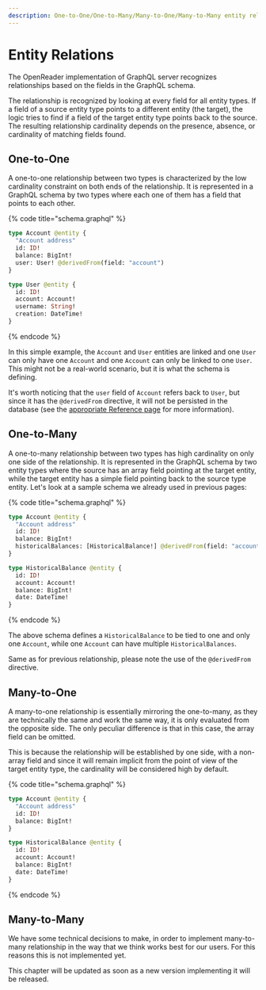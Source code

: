 ```yaml
---
description: One-to-One/One-to-Many/Many-to-One/Many-to-Many entity relations
---
```


# Entity Relations

The OpenReader implementation of GraphQL server recognizes relationships based on the fields in the GraphQL schema.

The relationship is recognized by looking at every field for all entity types. If a field of a source entity type points to a different entity (the target), the logic tries to find if a field of the target entity type points back to the source. The resulting relationship cardinality depends on the presence, absence, or cardinality of matching fields found.

## One-to-One

A one-to-one relationship between two types is characterized by the low cardinality constraint on both ends of the relationship. It is represented in a GraphQL schema by two types where each one of them has a field that points to each other.

{% code title="schema.graphql" %}
```graphql
type Account @entity {
  "Account address"
  id: ID!
  balance: BigInt!
  user: User! @derivedFrom(field: "account")
}

type User @entity {
  id: ID!
  account: Account!
  username: String!
  creation: DateTime!
}

```
{% endcode %}

In this simple example, the `Account` and `User` entities are linked and one `User` can only have one `Account` and one `Account` can only be linked to one `User`. This might not be a real-world scenario, but it is what the schema is defining.

It's worth noticing that the `user` field of `Account` refers back to `User`, but since it has the `@derivedFrom` directive, it will not be persisted in the database (see the [appropriate Reference page](annotations-directives.md#derivedfrom) for more information).

## One-to-Many

A one-to-many relationship between two types has high cardinality on only one side of the relationship. It is represented in the GraphQL schema by two entity types where the source has an array field pointing at the target entity, while the target entity has a simple field pointing back to the source type entity. Let's look at a sample schema we already used in previous pages:

{% code title="schema.graphql" %}
```graphql
type Account @entity {
  "Account address"
  id: ID!
  balance: BigInt!
  historicalBalances: [HistoricalBalance!] @derivedFrom(field: "account")
}

type HistoricalBalance @entity {
  id: ID!
  account: Account!
  balance: BigInt!
  date: DateTime!
}

```
{% endcode %}

The above schema defines a `HistoricalBalance` to be tied to one and only one `Account`, while one `Account` can have multiple `HistoricalBalances`.

Same as for previous relationship, please note the use of the `@derivedFrom` directive.

## Many-to-One

A many-to-one relationship is essentially mirroring the one-to-many, as they are technically the same and work the same way, it is only evaluated from the opposite side. The only peculiar difference is that in this case, the array field can be omitted.

This is because the relationship will be established by one side, with a non-array field and since it will remain implicit from the point of view of the target entity type, the cardinality will be considered high by default.

{% code title="schema.graphql" %}
```graphql
type Account @entity {
  "Account address"
  id: ID!
  balance: BigInt!
}

type HistoricalBalance @entity {
  id: ID!
  account: Account!
  balance: BigInt!
  date: DateTime!
}

```
{% endcode %}

## Many-to-Many

We have some technical decisions to make, in order to implement many-to-many relationship in the way that we think works best for our users. For this reasons this is not implemented yet.

This chapter will be updated as soon as a new version implementing it will be released.
